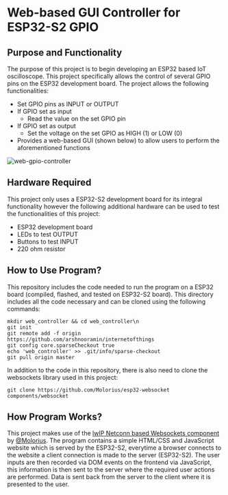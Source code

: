 # Web-based GUI Controller for ESP32-S2 GPIO

## Purpose and Functionality
The purpose of this project is to begin developing an ESP32 based IoT oscilloscope. This project specifically allows the control of several GPIO pins on the ESP32 development board. The project allows the following functionalities:
* Set GPIO pins as INPUT or OUTPUT
* If GPIO set as input
  * Read the value on the set GPIO pin
* If GPIO set as output
  * Set the voltage on the set GPIO as HIGH (1) or LOW (0)
* Provides a web-based GUI (shown below) to allow users to perform the aforementioned functions

![web-gpio-controller](https://user-images.githubusercontent.com/38775985/165759449-06b271b9-75a1-4e0a-8d3c-270aa73b0d97.png)

## Hardware Required
This project only uses a ESP32-S2 development board for its integral functionality however the following additional hardware can be used to test the functionalities of this project:
* ESP32 development board
* LEDs to test OUTPUT
* Buttons to test INPUT
* 220 ohm resistor

## How to Use Program?
This repository includes the code needed to run the program on a ESP32 board (compiled, flashed, and tested on ESP32-S2 board). This directory includes all the code necessary and can be cloned using the following commands:
```
mkdir web_controller && cd web_controller\n
git init
git remote add -f origin https://github.com/arshnooramin/internetofthings
git config core.sparseCheckout true
echo 'web_controller' >> .git/info/sparse-checkout
git pull origin master
```
In addition to the code in this repository, there is also need to clone the websockets library used in this project:
```
git clone https://github.com/Molorius/esp32-websocket components/websocket
```
## How Program Works?
This project makes use of the [lwIP Netconn based Websockets component](https://github.com/Molorius/esp32-websocket) by [@Molorius](https://github.com/Molorius/). The program contains a simple HTML/CSS and JavaScript website which is served by the ESP32-S2, everytime a browser connects to the website a client connection is made to the server (ESP32-S2). The user inputs are then recorded via DOM events on the frontend via JavaScript, this information is then sent to the server where the required user actions are performed. Data is sent back from the server to the client where it is presented to the user. 
